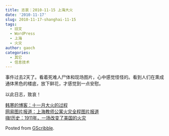 ```yaml
---
title: 志哀：2010-11-15 上海大火
date: '2010-11-17'
slug: 2010-11-17-shanghai-11-15
tags:
  - 旧文
  - WordPress
  - 上海
  - 火灾
author: gaoch
categories:
  - 其它
  - 信息技术
---
```



事件过去2天了。看着死难人尸体和现场图片，心中感觉怪怪的。看到人们在熏成通体黑色的楼底，放下鲜花，才感觉到一点安慰。

以此日志，致哀！

[韩寒的博客：十一月大火的过程](http://blog.sina.com.cn/s/blog_4701280b0100mri0.html)  
[网易图片报道：上海教师公寓火灾全程图片报道](http://news.163.com/photoview/00AN0001/11854.html)  
[嗨!历史：1911年，一场改变了美国的火灾](http://hihistory.net/post/7574/)

Posted from [GScribble](http://sourceforge.net/projects/gscribble/).
